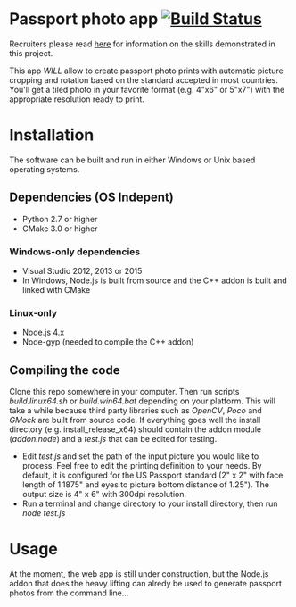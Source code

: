 # Passport photo app  [![Build Status](https://travis-ci.org/dpar39/ppp.svg?branch=master)](https://travis-ci.org/dpar39/ppp)

Recruiters please read [here](https://github.com/dpar39/ppp/wiki/Recruiters-README) for information on the skills demonstrated in this project.

This app *WILL* allow to create passport photo prints with automatic picture cropping and rotation based on the standard accepted in most countries. You'll get a tiled photo in your favorite format (e.g. 4"x6" or 5"x7") with the appropriate resolution ready to print.

# Installation
The software can be built and run in either Windows or Unix based operating systems.

## Dependencies (OS Indepent)
- Python 2.7 or higher
- CMake 3.0 or higher

### Windows-only dependencies
- Visual Studio 2012, 2013 or 2015
- In Windows, Node.js is built from source and the C++ addon is built and linked with CMake

### Linux-only
- Node.js 4.x
- Node-gyp (needed to compile the C++ addon)

## Compiling the code
Clone this repo somewhere in your computer. Then run scripts _build.linux64.sh_ or _build.win64.bat_ depending on your platform. This will take a while because third party libraries such as _OpenCV_, _Poco_ and _GMock_ are built from source code.
If everything goes well the install directory (e.g. install_release_x64) should contain the addon module (_addon.node_) and a _test.js_ that can be edited for testing.

- Edit _test.js_ and set the path of the input picture you would like to process. Feel free to edit the printing definition to your needs. By default, it is configured for the US Passport standard (2" x 2" with face length of 1.1875" and eyes to picture bottom distance of 1.25"). The output size is 4" x 6" with 300dpi resolution.
- Run a terminal and change directory to your install directory, then run _node_ _test.js_


# Usage
At the moment, the web app is still under construction, but the Node.js addon that does the heavy lifting can alredy be used to generate passport photos from the command line... 
